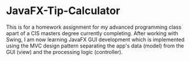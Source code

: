 # JavaFX-Tip-Calculator
This is for a homework assignment for my advanced programming class apart of a CIS masters degree currently completing.  After working with Swing, I am now learning JavaFX GUI development which is implemented using the MVC design pattern separating the app's data (model) from the GUI (view) and the processing logic (controller).

